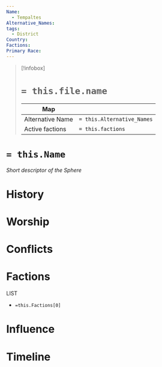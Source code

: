```yaml
---
Name:
  - Tempaltes
Alternative_Names: 
tags:
  - District
Country: 
Factions: 
Primary Race:
---
```

> [!infobox]
> # `= this.file.name`
> | Map |  |
> | ---- | ---- |
> | Alternative Name | `= this.Alternative_Names`|
> |Active factions | `= this.factions`|
# `= this.Name`
*Short descriptor of the Sphere*
# History
# Worship
# Conflicts
# Factions
LIST
- `=this.Factions[0]`
# Influence
# Timeline